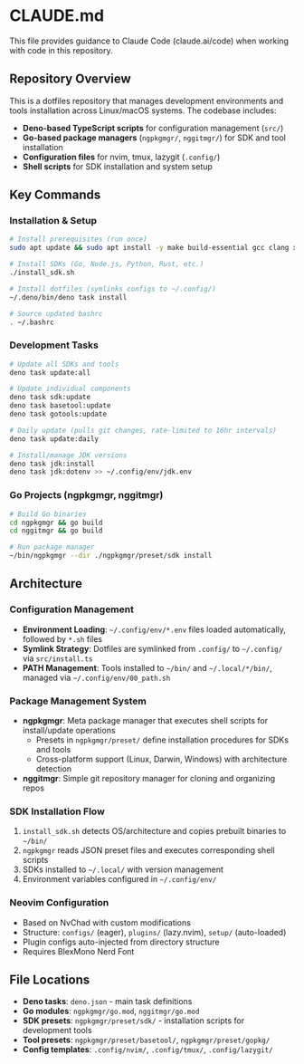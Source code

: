 # CLAUDE.md

This file provides guidance to Claude Code (claude.ai/code) when working with code in this repository.

## Repository Overview

This is a dotfiles repository that manages development environments and tools installation across Linux/macOS systems. The codebase includes:

- **Deno-based TypeScript scripts** for configuration management (`src/`)
- **Go-based package managers** (`ngpkgmgr/`, `nggitmgr/`) for SDK and tool installation
- **Configuration files** for nvim, tmux, lazygit (`.config/`)
- **Shell scripts** for SDK installation and system setup

## Key Commands

### Installation & Setup
```bash
# Install prerequisites (run once)
sudo apt update && sudo apt install -y make build-essential gcc clang xsel p7zip-full jq tmux

# Install SDKs (Go, Node.js, Python, Rust, etc.)
./install_sdk.sh

# Install dotfiles (symlinks configs to ~/.config/)
~/.deno/bin/deno task install

# Source updated bashrc
. ~/.bashrc
```

### Development Tasks
```bash
# Update all SDKs and tools
deno task update:all

# Update individual components
deno task sdk:update
deno task basetool:update  
deno task gotools:update

# Daily update (pulls git changes, rate-limited to 16hr intervals)
deno task update:daily

# Install/manage JDK versions
deno task jdk:install
deno task jdk:dotenv >> ~/.config/env/jdk.env
```

### Go Projects (ngpkgmgr, nggitmgr)
```bash
# Build Go binaries
cd ngpkgmgr && go build
cd nggitmgr && go build

# Run package manager
~/bin/ngpkgmgr --dir ./ngpkgmgr/preset/sdk install
```

## Architecture

### Configuration Management
- **Environment Loading**: `~/.config/env/*.env` files loaded automatically, followed by `*.sh` files
- **Symlink Strategy**: Dotfiles are symlinked from `.config/` to `~/.config/` via `src/install.ts`
- **PATH Management**: Tools installed to `~/bin/` and `~/.local/*/bin/`, managed via `~/.config/env/00_path.sh`

### Package Management System
- **ngpkgmgr**: Meta package manager that executes shell scripts for install/update operations
  - Presets in `ngpkgmgr/preset/` define installation procedures for SDKs and tools
  - Cross-platform support (Linux, Darwin, Windows) with architecture detection
- **nggitmgr**: Simple git repository manager for cloning and organizing repos

### SDK Installation Flow
1. `install_sdk.sh` detects OS/architecture and copies prebuilt binaries to `~/bin/`
2. `ngpkgmgr` reads JSON preset files and executes corresponding shell scripts
3. SDKs installed to `~/.local/` with version management
4. Environment variables configured in `~/.config/env/`

### Neovim Configuration
- Based on NvChad with custom modifications
- Structure: `configs/` (eager), `plugins/` (lazy.nvim), `setup/` (auto-loaded)
- Plugin configs auto-injected from directory structure
- Requires BlexMono Nerd Font

## File Locations

- **Deno tasks**: `deno.json` - main task definitions
- **Go modules**: `ngpkgmgr/go.mod`, `nggitmgr/go.mod`
- **SDK presets**: `ngpkgmgr/preset/sdk/` - installation scripts for development tools
- **Tool presets**: `ngpkgmgr/preset/basetool/`, `ngpkgmgr/preset/gopkg/`
- **Config templates**: `.config/nvim/`, `.config/tmux/`, `.config/lazygit/`